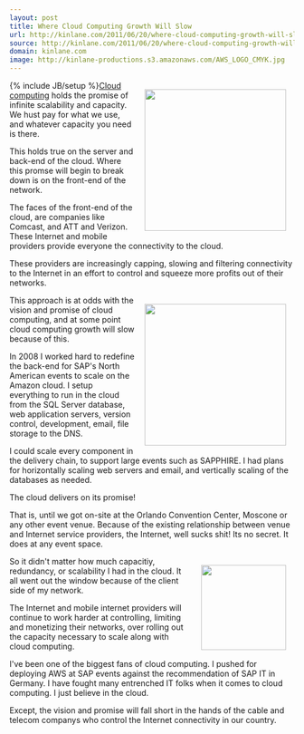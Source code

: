 ```yaml
---
layout: post
title: Where Cloud Computing Growth Will Slow
url: http://kinlane.com/2011/06/20/where-cloud-computing-growth-will-slow/
source: http://kinlane.com/2011/06/20/where-cloud-computing-growth-will-slow/
domain: kinlane.com
image: http://kinlane-productions.s3.amazonaws.com/AWS_LOGO_CMYK.jpg
---
```

{% include JB/setup %}<img style="padding: 15px;" src="http://kinlane-productions.s3.amazonaws.com/AWS_LOGO_CMYK.jpg" alt="" width="250" align="right" /><a title="Cloud computing" href="http://www.kinlane.com/category/cloud-computing/">Cloud computing</a> holds the promise of infinite scalability and capacity.  We hust pay for what we use, and whatever capacity you need is there.<p></p>
This holds true on the server and back-end of the cloud.  Where this promse will begin to break down is on the front-end of the network.<p></p>
The faces of the front-end of the cloud, are companies like Comcast, and ATT and Verizon.  These Internet and mobile providers provide everyone the connectivity to the cloud.<p></p>
These providers are increasingly capping, slowing and filtering connectivity to the Internet in an effort to control and squeeze more profits out of their networks.<p></p>
<img style="padding: 15px;" src="http://kinlane-productions.s3.amazonaws.com/comcast-logo.gif" alt="" width="250" align="right" />This approach is at odds with the vision and promise of cloud computing, and at some point cloud computing growth will slow because of this.<p></p>
In 2008 I worked hard to redefine the back-end for SAP's North American events to scale on the Amazon cloud.  I setup everything to run in the cloud from the SQL Server database, web application servers, version control, development, email, file storage to the DNS.<p></p>
I could scale every component in the delivery chain, to support large events such as SAPPHIRE.   I had plans for horizontally scaling web servers and email, and vertically scaling of the databases as needed.<p></p>
The cloud delivers on its promise!<p></p>
That is, until we got on-site at the Orlando Convention Center, Moscone or any other event venue.  Because of the existing relationship between venue and Internet service providers, the Internet, well sucks shit!  Its no secret.  It does at any event space.<p></p>
<img style="padding: 15px;" src="http://kinlane-productions.s3.amazonaws.com/att-logo.jpg" alt="" width="150" align="right" />So it didn't matter how much capacitiy, redundancy, or scalability I had in the cloud.  It all went out the window because of the client side of my network.<p></p>
The Internet and mobile internet providers will continue to work harder at controlling, limiting and monetizing their networks, over rolling out the capacity necessary to scale along with cloud computing.<p></p>
I've been one of the biggest fans of cloud computing.  I pushed for deploying AWS at SAP events against the recommendation of SAP IT in Germany.  I have fought many entrenched IT folks when it comes to cloud computing.   I just believe in the cloud.<p></p>
Except, the vision and promise will fall short in the hands of the cable and telecom companys who control the Internet connectivity in our country.